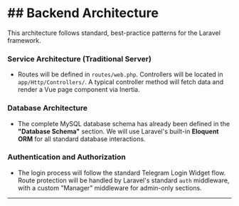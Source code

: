 # \#\# Backend Architecture

This architecture follows standard, best-practice patterns for the Laravel framework.

### **Service Architecture (Traditional Server)**

  * Routes will be defined in `routes/web.php`. Controllers will be located in `app/Http/Controllers/`. A typical controller method will fetch data and render a Vue page component via Inertia.

### **Database Architecture**

  * The complete MySQL database schema has already been defined in the **"Database Schema"** section. We will use Laravel's built-in **Eloquent ORM** for all standard database interactions.

### **Authentication and Authorization**

  * The login process will follow the standard Telegram Login Widget flow. Route protection will be handled by Laravel's standard `auth` middleware, with a custom "Manager" middleware for admin-only sections.

-----
